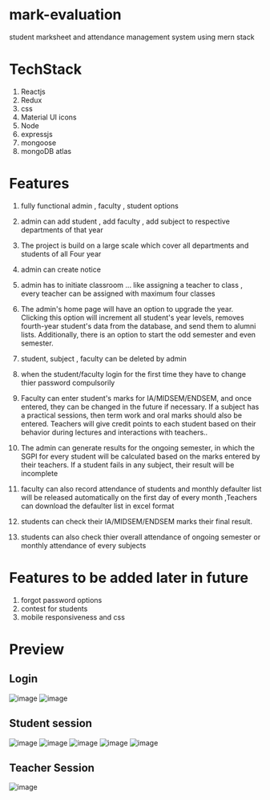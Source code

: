 # mark-evaluation
  student marksheet and attendance management system using mern stack 
 
 
 # TechStack
 
 1. Reactjs
 2. Redux
 3. css
 4. Material UI icons
 5. Node
 6. expressjs
 7. mongoose
 8. mongoDB atlas
 
 
# Features

 1. fully functional admin , faculty , student options
 2. admin can add student , add faculty , add subject  to respective departments of that year
 3. The project is build on a large scale which cover all departments and students of all Four year
 4. admin can create notice 
 5. admin has to initiate classroom ... like assigning a teacher to class ,  every teacher can be assigned with maximum four classes
 6. The admin's home page will have an option to upgrade the year. Clicking this option will increment all student's year levels, removes fourth-year student's data       from the database, and send them to alumni lists. Additionally, there is an option to start the odd semester and even semester.
 7. student, subject , faculty can be deleted by admin
 8. when the student/faculty login for the first time they have to change thier password compulsorily
 9. Faculty can enter student's marks for IA/MIDSEM/ENDSEM, and once entered, they can be changed in the future if necessary. If a subject has a practical sessions,       then term work and oral marks should also be entered. Teachers will give credit points to each student based on their behavior during lectures and interactions with teachers..                                                                
 10. The admin can generate results for the ongoing semester, in which the SGPI for every student will be calculated based on the marks entered by their teachers. If a student fails in any subject, their result will be incomplete
    
 11. faculty can also record attendance of students and monthly defaulter list will be released automatically on the first day of every month ,Teachers can download the defaulter list in excel format
 
 12. students can check their IA/MIDSEM/ENDSEM marks their final result.
 13. students can also check thier overall attendance of ongoing semester or monthly attendance of every subjects
 
 
 
# Features to be added later in future

 1. forgot password options
 2. contest for students
 3. mobile responsiveness and css
 
# Preview
## Login
![image](https://user-images.githubusercontent.com/115083239/234982792-47984150-0373-42ee-90f8-d95e2706f77a.png)
![image](https://user-images.githubusercontent.com/115083239/234982944-3b2bcd9d-c437-4c41-93ab-1a36afdf5223.png)

## Student session
![image](https://user-images.githubusercontent.com/115083239/234983424-9fef9bdd-b832-43c5-bc78-e9d8d7e820ac.png)
![image](https://user-images.githubusercontent.com/115083239/234984332-c91ce73d-3d69-48d3-987d-d7a20f9a383a.png)
![image](https://user-images.githubusercontent.com/115083239/234983362-28d313c3-574c-4779-88f1-dac571f9d1d0.png)
![image](https://user-images.githubusercontent.com/115083239/234983632-bfe8e506-a2f5-4d73-a7fd-667a77aad275.png)
![image](https://user-images.githubusercontent.com/115083239/234983833-48710b70-f42f-4f8e-ad01-a8e629778dbd.png)


## Teacher Session
![image](https://user-images.githubusercontent.com/115083239/234984038-a4dcb245-f9be-4f0e-b73c-66e72576c978.png)







    
 
 
 
